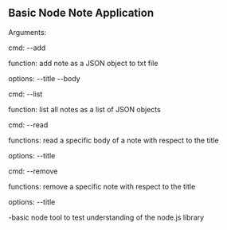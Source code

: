 Basic Node Note Application
--------------------------------
Arguments:

cmd: --add

function: add note as a JSON object to txt file

options:
--title
--body

cmd: --list

function: list all notes as a list of JSON objects

cmd: --read

functions: read a specific body of a note with respect to the title

options:
--title

cmd: --remove

functions: remove a specific note with respect to the title

options:
--title


-basic node tool to test understanding of the node.js library
